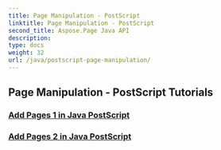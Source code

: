 ```yaml
---
title: Page Manipulation - PostScript
linktitle: Page Manipulation - PostScript
second_title: Aspose.Page Java API
description: 
type: docs
weight: 32
url: /java/postscript-page-manipulation/
---
```


## Page Manipulation - PostScript Tutorials
### [Add Pages 1 in Java PostScript](./add-pages1/)
### [Add Pages 2 in Java PostScript](./add-pages2/)